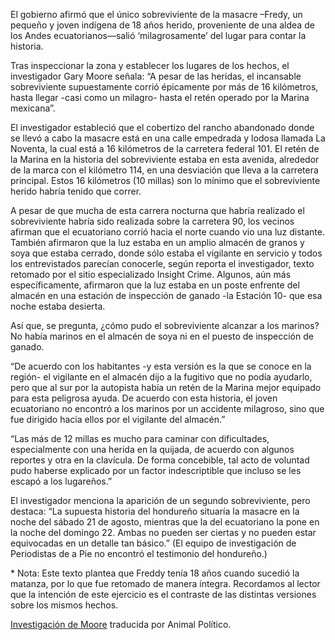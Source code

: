 <p>El gobierno afirmó que el único sobreviviente de la masacre –Fredy, un pequeño y joven indígena de 18 años herido, proveniente de una aldea de los Andes ecuatorianos—salió ‘milagrosamente’ del lugar para contar la historia.</p>
<p>Tras inspeccionar la zona y establecer los lugares de los hechos, el investigador Gary Moore señala: “A pesar de las heridas, el incansable sobreviviente supuestamente corrió épicamente por más de 16 kilómetros, hasta llegar -casi como un milagro- hasta el retén operado por la Marina mexicana”.</p>
<p>El investigador estableció que el cobertizo del rancho abandonado donde se llevó a cabo la masacre está en una calle empedrada y lodosa llamada La Noventa, la cual está a 16 kilómetros de la carretera federal 101. El retén de la Marina en la historia del sobreviviente estaba en esta avenida, alrededor de la marca con el kilómetro 114, en una desviación que lleva a la carretera principal. Estos 16 kilómetros (10 millas) son lo mínimo que el sobreviviente herido habría tenido que correr.</p>
<p>A pesar de que mucha de esta carrera nocturna que habría realizado el sobreviviente habría sido realizada sobre la carretera 90, los vecinos afirman que el ecuatoriano corrió hacia el norte cuando vio una luz distante. También afirmaron que la luz estaba en un amplio almacén de granos y soya que estaba cerrado, donde sólo estaba el vigilante en servicio y todos los entrevistados parecían conocerle, según reporta el investigador, texto retomado por el sitio especializado Insight Crime. Algunos, aún más específicamente, afirmaron que la luz estaba en un poste enfrente del almacén en una estación de inspección de ganado -la Estación 10- que esa noche estaba desierta.</p>
<p>Así que, se pregunta, ¿cómo pudo el sobreviviente alcanzar a los marinos? No había marinos en el almacén de soya ni en el puesto de inspección de ganado.</p>
<p>“De acuerdo con los habitantes -y esta versión es la que se conoce en la región- el vigilante en el almacén dijo a la fugitivo que no podía ayudarlo, pero que al sur por la autopista había un retén de la Marina mejor equipado para esta peligrosa ayuda. De acuerdo con esta historia, el joven ecuatoriano no encontró a los marinos por un accidente milagroso, sino que fue dirigido hacia ellos por el vigilante del almacén.”</p>
<p>“Las más de 12 millas es mucho para caminar con dificultades, especialmente con una herida en la quijada, de acuerdo con algunos reportes y otra en la clavícula. De forma concebible, tal acto de voluntad pudo haberse explicado por un factor indescriptible que incluso se les escapó a los lugareños.”</p>
<p>El investigador menciona la aparición de un segundo sobreviviente, pero destaca: “La supuesta historia del hondureño situaría la masacre en la noche del sábado 21 de agosto, mientras que la del ecuatoriano la pone en la noche del domingo 22. Ambas no pueden ser ciertas y no pueden estar equivocadas en un detalle tan básico.” (El equipo de investigación de Periodistas de a Pie no encontró el testimonio del hondureño.) </p>
<p>* Nota: Este texto plantea que Freddy tenía 18 años cuando sucedió la matanza, por lo que fue retomado de manera íntegra. Recordamos al lector que la intención de este ejercicio es el contraste de las distintas versiones sobre los mismos hechos.</p>

<p><a href="http://www.animalpolitico.com/2011/09/los-misterios-de-la-masacre-de-san-fernando/" target="_blank">Investigación de Moore</a> traducida por Animal Político.</p>

